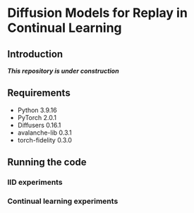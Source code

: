 # Diffusion Models for Replay in Continual Learning

## Introduction

***This repository is under construction***

## Requirements

- Python 3.9.16
- PyTorch 2.0.1
- Diffusers 0.16.1
- avalanche-lib 0.3.1
- torch-fidelity 0.3.0

## Running the code

### IID experiments


### Continual learning experiments